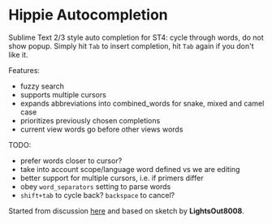 # Hippie Autocompletion

Sublime Text 2/3 style auto completion for ST4: cycle through words, do not show popup. Simply hit `Tab` to insert completion, hit `Tab` again if you don't like it.

Features:

- fuzzy search
- supports multiple cursors
- expands abbreviations into combined_words for snake, mixed and camel case
- prioritizes previously chosen completions
- current view words go before other views words

TODO:

- prefer words closer to cursor?
- take into account scope/language word defined vs we are editing
- better support for multiple cursors, i.e. if primers differ
- obey `word_separators` setting to parse words
- `shift+tab` to cycle back? `backspace` to cancel?


Started from discussion [here](https://forum.sublimetext.com/t/st3-style-autocomplete-in-st4/57774) and based on sketch by **LightsOut8008**.

